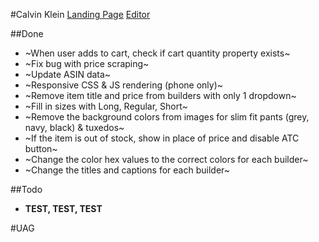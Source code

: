 #Calvin Klein
[Landing Page](https://www.amazon.com/adlp/previewpage?pageId=b981b9b8-739e-4d9e-81b9-b8739e8d9e62&tab=Suits)
[Editor](https://advertising.amazon.com/dsp/ENTITYYD4OUQ1MT312/advertisers/9213661400901/pages/b981b9b8-739e-4d9e-81b9-b8739e8d9e62/edit)

##Done
- ~When user adds to cart, check if cart quantity property exists~
- ~Fix bug with price scraping~
- ~Update ASIN data~
- ~Responsive CSS & JS rendering (phone only)~
- ~Remove item title and price from builders with only 1 dropdown~
- ~Fill in sizes with Long, Regular, Short~
- ~Remove the background colors from images for slim fit pants (grey, navy, black) & tuxedos~
- ~If the item is out of stock, show in place of price and disable ATC button~
- ~Change the color hex values to the correct colors for each builder~
- ~Change the titles and captions for each builder~

##Todo
- **TEST, TEST, TEST**


#UAG
